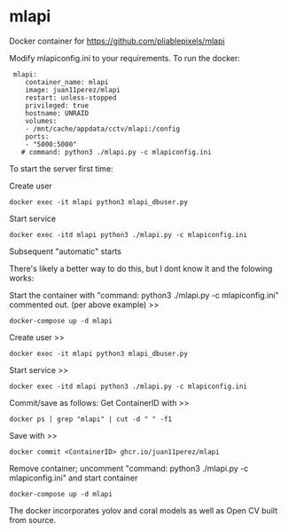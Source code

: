 # mlapi
Docker container for https://github.com/pliablepixels/mlapi

Modify 
mlapiconfig.ini to your requirements. To run the docker:

```
 mlapi:
    container_name: mlapi
    image: juan11perez/mlapi
    restart: unless-stopped
    privileged: true
    hostname: UNRAID  
    volumes:
    - /mnt/cache/appdata/cctv/mlapi:/config
    ports:
    - "5000:5000"
   # command: python3 ./mlapi.py -c mlapiconfig.ini    
```   
   
To start the server first time:

Create user
```
docker exec -it mlapi python3 mlapi_dbuser.py
```

Start service
```
docker exec -itd mlapi python3 ./mlapi.py -c mlapiconfig.ini
```
Subsequent "automatic" starts

There's likely a better way to do this, but I dont know it and the folowing works:

Start the container with "command: python3 ./mlapi.py -c mlapiconfig.ini" commented out. (per above example) >> 
```
docker-compose up -d mlapi
```
Create user >> 
```
docker exec -it mlapi python3 mlapi_dbuser.py
```
Start service >> 
```
docker exec -itd mlapi python3 ./mlapi.py -c mlapiconfig.ini
```
Commit/save as follows:
Get ContainerID with >> 
```
docker ps | grep "mlapi" | cut -d " " -f1
```
Save with >> 
```
docker commit <ContainerID> ghcr.io/juan11perez/mlapi
```
Remove container; uncomment "command: python3 ./mlapi.py -c mlapiconfig.ini" and start container 
```
docker-compose up -d mlapi
```


The docker incorporates yolov and coral models as well as Open CV built from source.
